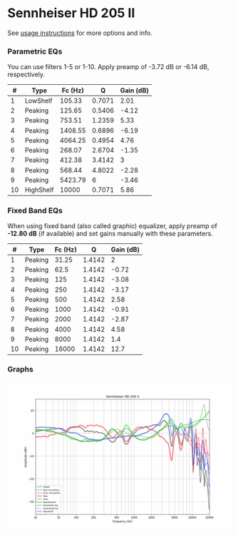 # Sennheiser HD 205 II
See [usage instructions](https://github.com/jaakkopasanen/AutoEq#usage) for more options and info.

### Parametric EQs
You can use filters 1-5 or 1-10. Apply preamp of -3.72 dB or -6.14 dB, respectively.

|   # | Type      |   Fc (Hz) |      Q |   Gain (dB) |
|-----|-----------|-----------|--------|-------------|
|   1 | LowShelf  |    105.33 | 0.7071 |        2.01 |
|   2 | Peaking   |    125.65 | 0.5406 |       -4.12 |
|   3 | Peaking   |    753.51 | 1.2359 |        5.33 |
|   4 | Peaking   |   1408.55 | 0.6896 |       -6.19 |
|   5 | Peaking   |   4064.25 | 0.4954 |        4.76 |
|   6 | Peaking   |    268.07 | 2.6704 |       -1.35 |
|   7 | Peaking   |    412.38 | 3.4142 |        3    |
|   8 | Peaking   |    568.44 | 4.8022 |       -2.28 |
|   9 | Peaking   |   5423.79 | 6      |       -3.46 |
|  10 | HighShelf |  10000    | 0.7071 |        5.86 |

### Fixed Band EQs
When using fixed band (also called graphic) equalizer, apply preamp of **-12.80 dB** (if available) and set gains manually with these parameters.

|   # | Type    |   Fc (Hz) |      Q |   Gain (dB) |
|-----|---------|-----------|--------|-------------|
|   1 | Peaking |     31.25 | 1.4142 |        2    |
|   2 | Peaking |     62.5  | 1.4142 |       -0.72 |
|   3 | Peaking |    125    | 1.4142 |       -3.08 |
|   4 | Peaking |    250    | 1.4142 |       -3.17 |
|   5 | Peaking |    500    | 1.4142 |        2.58 |
|   6 | Peaking |   1000    | 1.4142 |       -0.91 |
|   7 | Peaking |   2000    | 1.4142 |       -2.87 |
|   8 | Peaking |   4000    | 1.4142 |        4.58 |
|   9 | Peaking |   8000    | 1.4142 |        1.4  |
|  10 | Peaking |  16000    | 1.4142 |       12.7  |

### Graphs
![](./Sennheiser%20HD%20205%20II.png)

